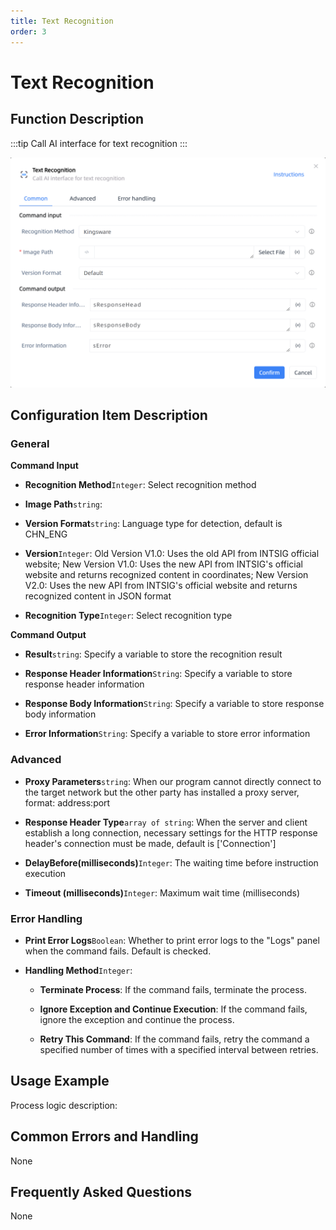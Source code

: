 ```yaml
---
title: Text Recognition
order: 3
---
```


# Text Recognition

## Function Description

:::tip 
Call AI interface for text recognition
:::

![Text Recognition](../../../assets/Text%20Recognition_command.png)

## Configuration Item Description

### General

**Command Input**

- **Recognition Method**`Integer`: Select recognition method

- **Image Path**`string`: 

- **Version Format**`string`: Language type for detection, default is CHN_ENG

- **Version**`Integer`: Old Version V1.0: Uses the old API from INTSIG official website; New Version V1.0: Uses the new API from INTSIG's official website and returns recognized content in coordinates; New Version V2.0: Uses the new API from INTSIG's official website and returns recognized content in JSON format

- **Recognition Type**`Integer`: Select recognition type


**Command Output**

- **Result**`string`: Specify a variable to store the recognition result

- **Response Header Information**`String`: Specify a variable to store response header information

- **Response Body Information**`String`: Specify a variable to store response body information

- **Error Information**`String`: Specify a variable to store error information

### Advanced

- **Proxy Parameters**`string`: When our program cannot directly connect to the target network but the other party has installed a proxy server, format: address:port

- **Response Header Type**`array of string`: When the server and client establish a long connection, necessary settings for the HTTP response header's connection must be made, default is ['Connection']

- **DelayBefore(milliseconds)**`Integer`: The waiting time before instruction execution

- **Timeout (milliseconds)**`Integer`: Maximum wait time (milliseconds)

### Error Handling

- **Print Error Logs**`Boolean`: Whether to print error logs to the "Logs" panel when the command fails. Default is checked. 

- **Handling Method**`Integer`:

    - **Terminate Process**: If the command fails, terminate the process.

    - **Ignore Exception and Continue Execution**: If the command fails, ignore the exception and continue the process.

    - **Retry This Command**: If the command fails, retry the command a specified number of times with a specified interval between retries.

## Usage Example

Process logic description:

## Common Errors and Handling

None

## Frequently Asked Questions

None

